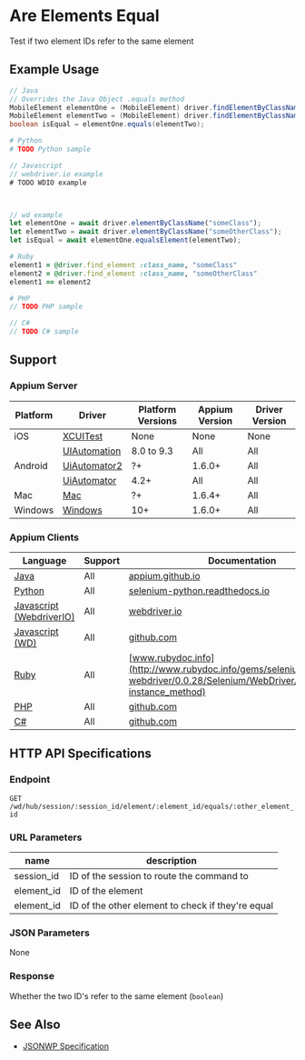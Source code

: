 # Are Elements Equal

Test if two element IDs refer to the same element

## Example Usage

```java
// Java
// Overrides the Java Object .equals method
MobileElement elementOne = (MobileElement) driver.findElementByClassName("SomeClassName");
MobileElement elementTwo = (MobileElement) driver.findElementByClassName("SomeOtherClassName");
boolean isEqual = elementOne.equals(elementTwo);

```

```python
# Python
# TODO Python sample

```

```javascript
// Javascript
// webdriver.io example
# TODO WDIO example



// wd example
let elementOne = await driver.elementByClassName("someClass");
let elementTwo = await driver.elementByClassName("someOtherClass");
let isEqual = await elementOne.equalsElement(elementTwo);

```

```ruby
# Ruby
element1 = @driver.find_element :class_name, "someClass"
element2 = @driver.find_element :class_name, "someOtherClass"
element1 == element2

```

```php
# PHP
// TODO PHP sample

```

```csharp
// C#
// TODO C# sample

```

## Support

### Appium Server

| Platform | Driver                                                   | Platform Versions | Appium Version | Driver Version |
| -------- | -------------------------------------------------------- | ----------------- | -------------- | -------------- |
| iOS      | [XCUITest](/docs/en/drivers/ios-xcuitest.md)             | None              | None           | None           |
|          | [UIAutomation](/docs/en/drivers/ios-uiautomation.md)     | 8.0 to 9.3        | All            | All            |
| Android  | [UiAutomator2](/docs/en/drivers/android-uiautomator2.md) | ?+                | 1.6.0+         | All            |
|          | [UiAutomator](/docs/en/drivers/android-uiautomator.md)   | 4.2+              | All            | All            |
| Mac      | [Mac](/docs/en/drivers/mac.md)                           | ?+                | 1.6.4+         | All            |
| Windows  | [Windows](/docs/en/drivers/windows.md)                   | 10+               | 1.6.0+         | All            |

### Appium Clients

| Language                                                             | Support | Documentation                                                                                                            |
| -------------------------------------------------------------------- | ------- | ------------------------------------------------------------------------------------------------------------------------ |
| [Java](https://github.com/appium/java-client/releases/latest)        | All     | [appium.github.io](https://appium.github.io/java-client/io/appium/java_client/MobileElement.html)                        |
| [Python](https://github.com/appium/python-client/releases/latest)    | All     | [selenium-python.readthedocs.io](http://selenium-python.readthedocs.io/api.html)                                         |
| [Javascript (WebdriverIO)](http://webdriver.io/index.html)           | All     | [webdriver.io](http://webdriver.io/api/state/isEnabled.html)                                                             |
| [Javascript (WD)](https://github.com/admc/wd/releases/latest)        | All     | [github.com](https://github.com/admc/wd/blob/master/lib/commands.js#L1463)                                               |
| [Ruby](https://github.com/appium/ruby_lib/releases/latest)           | All     | [www.rubydoc.info](http://www.rubydoc.info/gems/selenium-webdriver/0.0.28/Selenium/WebDriver/Element#==-instance_method) |
| [PHP](https://github.com/appium/php-client/releases/latest)          | All     | [github.com](https://github.com/appium/php-client/)                                                                      |
| [C#](https://github.com/appium/appium-dotnet-driver/releases/latest) | All     | [github.com](https://github.com/appium/appium-dotnet-driver/)                                                            |

## HTTP API Specifications

### Endpoint

`GET /wd/hub/session/:session_id/element/:element_id/equals/:other_element_id`

### URL Parameters

| name       | description                                       |
| ---------- | ------------------------------------------------- |
| session_id | ID of the session to route the command to         |
| element_id | ID of the element                                 |
| element_id | ID of the other element to check if they're equal |

### JSON Parameters

None

### Response

Whether the two ID's refer to the same element (`boolean`)

## See Also

* [JSONWP Specification](https://github.com/SeleniumHQ/selenium/wiki/JsonWireProtocol#sessionsessionidelementidequalsother)
